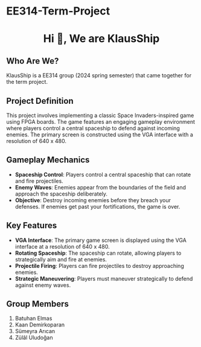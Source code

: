# EE314-Term-Project

<h1 align="center">Hi 👋, We are KlausShip</h1>

## Who Are We?
KlausShip is a EE314 group (2024 spring semester) that came together for the term project.

## Project Definition
This project involves implementing a classic Space Invaders-inspired game using FPGA boards. The game features an engaging gameplay environment where players control a central spaceship to defend against incoming enemies. The primary screen is constructed using the VGA interface with a resolution of 640 x 480.

## Gameplay Mechanics
- **Spaceship Control**: Players control a central spaceship that can rotate and fire projectiles.
- **Enemy Waves**: Enemies appear from the boundaries of the field and approach the spaceship deliberately.
- **Objective**: Destroy incoming enemies before they breach your defenses. If enemies get past your fortifications, the game is over.

## Key Features
- **VGA Interface**: The primary game screen is displayed using the VGA interface at a resolution of 640 x 480.
- **Rotating Spaceship**: The spaceship can rotate, allowing players to strategically aim and fire at enemies.
- **Projectile Firing**: Players can fire projectiles to destroy approaching enemies.
- **Strategic Maneuvering**: Players must maneuver strategically to defend against enemy waves.

## Group Members 
1. Batuhan Elmas
2. Kaan Demirkoparan
3. Sümeyra Arıcan
4. Zülâl Uludoğan
